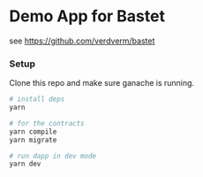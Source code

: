 # Demo App for Bastet

see https://github.com/verdverm/bastet

### Setup

Clone this repo and make sure ganache is running.

```bash
# install deps
yarn

# for the contracts
yarn compile
yarn migrate

# run dapp in dev mode
yarn dev
```


